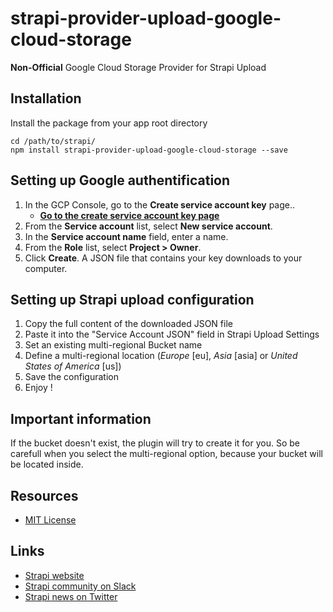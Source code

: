 # strapi-provider-upload-google-cloud-storage

**Non-Official** Google Cloud Storage Provider for Strapi Upload

## Installation

Install the package from your app root directory

```
cd /path/to/strapi/
npm install strapi-provider-upload-google-cloud-storage --save
```

## Setting up Google authentification

1. In the GCP Console, go to the **Create service account key** page.. 
    - **[Go to the create service account key page](https://console.cloud.google.com/apis/credentials/serviceaccountkey)**
2. From the **Service account** list, select **New service account**.
3. In the **Service account name** field, enter a name.
4. From the **Role** list, select **Project > Owner**.
5. Click **Create**. A JSON file that contains your key downloads to your computer.

## Setting up Strapi upload configuration

1. Copy the full content of the downloaded JSON file
2. Paste it into the "Service Account JSON" field in Strapi Upload Settings
3. Set an existing multi-regional Bucket name 
4. Define a multi-regional location (_Europe_ [eu], _Asia_ [asia] or _United States of America_ [us])
5. Save the configuration
6. Enjoy !

## Important information

If the bucket doesn't exist, the plugin will try to create it for you.
So be carefull when you select the multi-regional option, because your bucket will be located inside.

## Resources

* [MIT License](LICENSE.md)

## Links

- [Strapi website](http://strapi.io/)
- [Strapi community on Slack](http://slack.strapi.io)
- [Strapi news on Twitter](https://twitter.com/strapijs)


